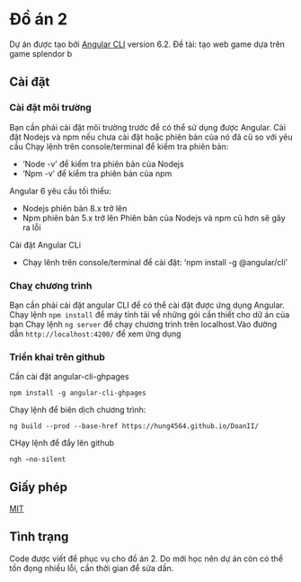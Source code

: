 # Đồ án 2

Dự án được tạo bởi [Angular CLI](https://github.com/angular/angular-cli) version 6.2.
Đề tài: tạo web game dựa trên game splendor b

## Cài đặt

### Cài đặt môi trường

Bạn cần phải cài đặt môi trường trước để có thể sử dụng được Angular.
Cài đặt Nodejs và npm nếu chưa cài đặt hoặc phiên bản của nó đã cũ so với yêu cầu
Chạy lệnh trên console/terminal để kiểm tra phiên bản:
- ‘Node -v’ để kiểm tra phiên bản của Nodejs
- ‘Npm -v’ để kiểm tra phiên bản của npm

Angular 6 yêu cầu tối thiểu:
- Nodejs phiên bản 8.x trở lên
- Npm phiên bản 5.x trở lên
Phiên bản của Nodejs và npm cũ hơn sẽ gây ra lỗi

Cài đặt Angular CLi
- Chạy lênh trên console/terminal để cài đặt: ‘npm install -g @angular/cli’

### Chaỵ chương trình

Bạn cần phải cài đặt angular CLI để có thể cài đặt được ứng dụng Angular.
Chạy lệnh `npm install` để máy tính tải về những gói cần thiết cho dữ án của bạn
Chạy lệnh `ng server` để chạy chương trình trên localhost.Vào đường dẫn `http://localhost:4200/` để xem ứng dụng

### Triển khai trên github

Cần cài đặt angular-cli-ghpages

```
npm install -g angular-cli-ghpages
```

Chạy lệnh để biên dịch chương trình:

```
ng build --prod --base-href https://hung4564.github.io/DoanII/
```

CHạy lệnh để đẩy lên github

```
ngh –no-silent
```

## Giấy phép

[MIT](https://choosealicense.com/licenses/mit/)

## Tình trạng

Code được viết để phục vụ cho đồ án 2. Do mới học nên dự án còn có thể tồn đọng nhiều lỗi, cần thời gian để sửa dần.
